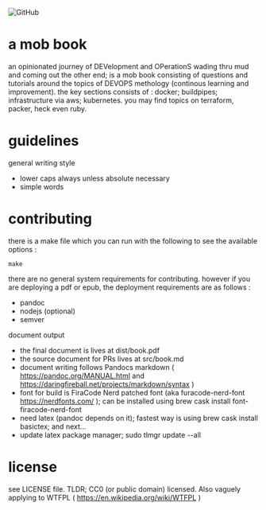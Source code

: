
![GitHub](https://img.shields.io/github/license/mirageglobe/devopsjourney.svg)

# a mob book

an opinionated journey of DEVelopment and OPerationS wading thru mud and coming out the other end; is a mob book consisting of questions and tutorials around the topics of DEVOPS methology (continous learning and improvement). the key sections consists of : docker; buildpipes; infrastructure via aws; kubernetes. you may find topics on terraform, packer, heck even ruby.

# guidelines

general writing style

- lower caps always unless absolute necessary
- simple words

# contributing

there is a make file which you can run with the following to see the available options :

```
make
```

there are no general system requirements for contributing. however if you are deploying a pdf or epub, the deployment requirements are as follows :

- pandoc
- nodejs (optional)
- semver

document output

- the final document is lives at dist/book.pdf
- the source document for PRs lives at src/book.md
- document writing follows Pandocs markdown ( https://pandoc.org/MANUAL.html and https://daringfireball.net/projects/markdown/syntax )
- font for build is FiraCode Nerd patched font (aka furacode-nerd-font https://nerdfonts.com/ ); can be installed using brew cask install font-firacode-nerd-font
- need latex (pandoc depends on it); fastest way is using brew cask install basictex; and next...
- update latex package manager; sudo tlmgr update --all

# license

see LICENSE file. TLDR; CC0 (or public domain) licensed. Also vaguely applying to WTFPL ( https://en.wikipedia.org/wiki/WTFPL )
